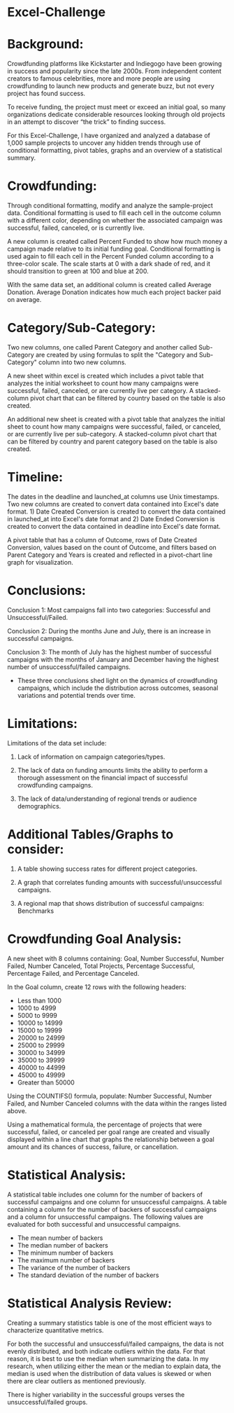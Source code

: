 # Excel-Challenge
# Background:

Crowdfunding platforms like Kickstarter and Indiegogo have been growing in success and popularity since the late 2000s. From independent content creators to famous celebrities, more and more people are using crowdfunding to launch new products and generate buzz, but not every project has found success. 

To receive funding, the project must meet or exceed an initial goal, so many organizations dedicate considerable resources looking through old projects in an attempt to discover “the trick” to finding success. 

For this Excel-Challenge, I have organized and analyzed a database of 1,000 sample projects to uncover any hidden trends through use of conditional formatting, pivot tables, graphs and an overview of a statistical summary. 

# Crowdfunding:

Through conditional formatting, modify and analyze the sample-project data. Conditional formatting is used to fill each cell in the outcome column with a different color, depending on whether the associated campaign was successful, failed, canceled, or is currently live. 

A new column is created called Percent Funded to show how much money a campaign made relative to its initial funding goal. Conditional formatting is used again to fill each cell in the Percent Funded column according to a three-color scale. The scale starts at 0 with a dark shade of red, and it should transition to green at 100 and blue at 200.

With the same data set, an additional column is created called Average Donation. Average Donation indicates how much each project backer paid on average. 

# Category/Sub-Category:

Two new columns, one called Parent Category and another called Sub-Category are created by using formulas to split the "Category and Sub-Category" column into two new columns. 

A new sheet within excel is created which includes a pivot table that analyzes the initial worksheet to count how many campaigns were successful, failed, canceled, or are currently live per category. A stacked-column pivot chart that can be filtered by country based on the table is also created. 

An additional new sheet is created with a pivot table that analyzes the initial sheet to count how many campaigns were successful, failed, or canceled, or are currently live per sub-category. A stacked-column pivot chart that can be filtered by country and parent category based on the table is also created. 

# Timeline:

The dates in the deadline and launched_at columns use Unix timestamps. Two new columns are created to convert data contained into Excel's date format. 1) Date Created Conversion is created to convert the data contained in launched_at into Excel's date format and 2) Date Ended Conversion is created to convert the data contained in deadline into Excel's date format.

A pivot table that has a column of Outcome, rows of Date Created Conversion, values based on the count of Outcome, and filters based on Parent Category and Years is created and reflected in a pivot-chart line graph for visualization.

# Conclusions:

Conclusion 1: Most campaigns fall into two categories: Successful and Unsuccessful/Failed. 

Conclusion 2: During the months June and July, there is an increase in successful campaigns.

Conclusion 3: The month of July has the highest number of successful campaigns with the months of January and December having the highest number of unsuccessful/failed campaigns. 

* These three conclusions shed light on the dynamics of crowdfunding campaigns, which include the distribution across outcomes, seasonal variations and potential trends over time. 

# Limitations:

Limitations of the data set include:
1. Lack of information on campaign categories/types.

2. The lack of data on funding amounts limits the ability to perform a thorough assessment on the financial impact of successful crowdfunding campaigns. 

3. The lack of data/understanding of regional trends or audience demographics.
   
# Additional Tables/Graphs to consider:

1. A table showing success rates for different project categories.

2. A graph that correlates funding amounts with successful/unsuccessful campaigns.

3. A regional map that shows distribution of successful campaigns: Benchmarks


# Crowdfunding Goal Analysis:

A new sheet with 8 columns containing: 
Goal, Number Successful, Number Failed, Number Canceled, Total Projects, Percentage Successful, Percentage Failed, and Percentage Canceled.

In the Goal column, create 12 rows with the following headers:
* Less than 1000
* 1000 to 4999
* 5000 to 9999
* 10000 to 14999
* 15000 to 19999
* 20000 to 24999
* 25000 to 29999
* 30000 to 34999
* 35000 to 39999
* 40000 to 44999
* 45000 to 49999
* Greater than 50000

Using the COUNTIFS() formula, populate: Number Successful, Number Failed, and Number Canceled columns with the data within the ranges listed above. 

Using a mathematical formula, the percentage of projects that were successful, failed, or canceled per goal range are created and visually displayed within a line chart that graphs the relationship between a goal amount and its chances of success, failure, or cancellation.

# Statistical Analysis:

A statistical table includes one column for the number of backers of successful campaigns and one column for unsuccessful campaigns. A table containing a column for the number of backers of successful campaigns and a column for unsuccessful campaigns. The following values are evaluated for both successful and unsuccessful campaigns. 

* The mean number of backers
* The median number of backers
* The minimum number of backers
* The maximum number of backers
* The variance of the number of backers
* The standard deviation of the number of backers

# Statistical Analysis Review:

Creating a summary statistics table is one of the most efficient ways to characterize quantitative metrics.

For both the successful and unsuccessful/failed campaigns, the data is not evenly distributed, and both indicate outliers within the data. For that reason, it is best to use the median when summarizing the data. In my research, when utilizing either the mean or the median to explain data, the median is used when the distribution of data values is skewed or when there are clear outliers as mentioned previously. 

There is higher variability in the successful groups verses the unsuccessful/failed groups.







